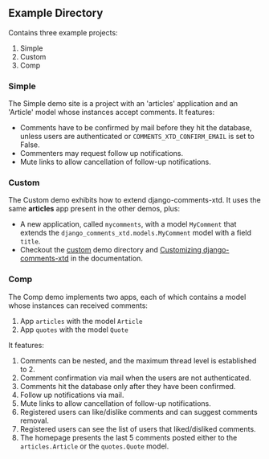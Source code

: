 ## Example Directory ##

Contains three example projects:

 1. Simple
 2. Custom
 3. Comp

### Simple ###

The Simple demo site is a project with an 'articles' application and an 'Article' model whose instances accept comments. It features:

 * Comments have to be confirmed by mail before they hit the database, unless users are authenticated or `COMMENTS_XTD_CONFIRM_EMAIL` is set to False.
 * Commenters may request follow up notifications.
 * Mute links to allow cancellation of follow-up notifications.


### Custom ###

The Custom demo exhibits how to extend django-comments-xtd. It uses the same **articles** app present in the other demos, plus:

 * A new application, called `mycomments`, with a model `MyComment` that extends the `django_comments_xtd.models.MyComment` model with a field `title`.
 * Checkout the [custom](https://github.com/danirus/django-comments-xtd/example/custom/) demo directory and [Customizing django-comments-xtd](http://django-comments-xtd.readthedocs.io/en/latest/extending.html) in the documentation.


### Comp ###

The Comp demo implements two apps, each of which contains a model whose instances can received comments:

 1. App `articles` with the model `Article`
 1. App `quotes` with the model `Quote`

It features:

 1. Comments can be nested, and the maximum thread level is established to 2.
 1. Comment confirmation via mail when the users are not authenticated.
 1. Comments hit the database only after they have been confirmed.
 1. Follow up notifications via mail.
 1. Mute links to allow cancellation of follow-up notifications.
 1. Registered users can like/dislike comments and can suggest comments removal.
 1. Registered users can see the list of users that liked/disliked comments.
 1. The homepage presents the last 5 comments posted either to the `articles.Article` or the `quotes.Quote` model.

